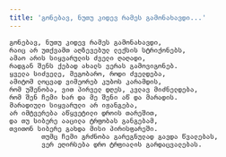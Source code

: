 ```yaml
---
title: 'გონებავ, ნუთუ კიდევ რამეს გამონახავდი...'
---
```


    გონებავ, ნუთუ კიდევ რამეს გამონახავდი,
    რაიც არ უთქვამთ აღზევებულ ლექსის სტრიქონებს,
    ამაო არის სიყვარულის ძველი ღაღადი,
    რადგან შენს ქებად ახალს ვერას გამოვიგონებ.
    ყველა სიძველე, მეგობარო, როდი ძველდება,
    ამიტომ ლოცვად ვიმეორებ კუბოს კარამდის,
    რომ უშენობა, ვით პირველ დღეს, კვლავ მიძნელდება,
    რომ შენ ჩემი ხარ და მე შენი აწ და მარადის.
    მარადიული სიყვარული არ იჟანგება,
    არ იმტვერება აწყვეტილი დროის თარეშით,
    და თუ სიბერე ააცილა ტრფობას განგებამ,
    თვითონ სიბერე გახდა მისი პირისფარეში.
            თუმც ჩემი გრძნობა გარეგნულად გავდა წვალებას,
            ვერ ეღირსება დრო ტრფიალის გარდაცვალებას.
